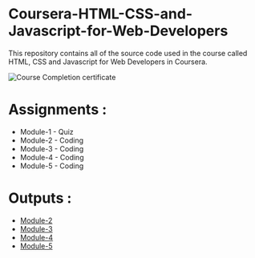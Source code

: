 # Coursera-HTML-CSS-and-Javascript-for-Web-Developers

This repository contains all of the source code used in the course called HTML, CSS and Javascript for Web Developers in Coursera.

![Course Completion certificate](https://github.com/siddartha19/Coursera-HTML-CSS-and-Javascript-for-Web-Developers/blob/master/Certificate.PNG)


# Assignments :

* Module-1 - Quiz 
* Module-2 - Coding
* Module-3 - Coding
* Module-4 - Coding
* Module-5 - Coding


# Outputs :

* [Module-2](ttps://himagirinandan.github.io/coursera-answers/Assignments/module-2/index.html)
* [Module-3](ttps://himagirinandan.github.io/coursera-answers/Assignments/module-3/index.html)
* [Module-4](ttps://himagirinandan.github.io/coursera-answers/Assignments/module-4/index.html)
* [Module-5](ttps://himagirinandan.github.io/coursera-answers/Assignments/module-5/index.html)
